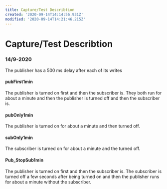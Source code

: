 ```yaml
---
title: Capture/Test Describtion
created: '2020-09-14T14:14:56.931Z'
modified: '2020-09-14T14:21:46.215Z'
---
```


# Capture/Test Describtion
### 14/9-2020

The publisher has a 500 ms delay after each of its writes

#### pubFirst1min
The publisher is turned on first and then the subscriber is. They both run for about a minute and then the publisher is turned off and then the subscriber is.

#### pubOnly1min
The publisher is turned on for about a minute and then turned off.

#### subOnly1min
The subscriber is turned on for about a minute and the turned off.

#### Pub_StopSub1min
The publisher is turned on first and then the subscriber is. The subscriber is turned off a few seconds after being turned on and then the publisher runs for about a minute without the subscriber.
